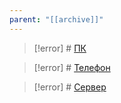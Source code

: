 ```yaml
---
parent: "[[archive]]"
---
```

> [!error] # [ПК](pc.md)

> [!error] # [Телефон](phone.md)

> [!error] # [Сервер](server.md)